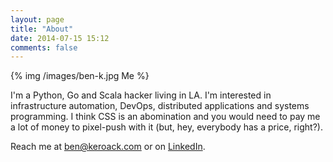 ```yaml
---
layout: page
title: "About"
date: 2014-07-15 15:12
comments: false
---
```


{% img /images/ben-k.jpg Me %}

I'm a Python, Go and Scala hacker living in LA. I'm interested in infrastructure automation, DevOps, distributed applications
and systems programming. I think CSS is an abomination and you would need to pay me a lot of money to pixel-push with it 
(but, hey, everybody has a price, right?).

Reach me at ben@keroack.com or on [LinkedIn](http://www.linkedin.com/pub/benjamen-keroack/60/b07/2a8).